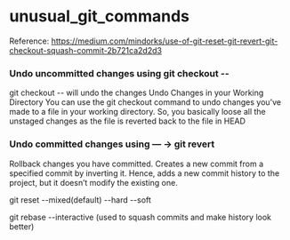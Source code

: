 # unusual_git_commands

Reference: https://medium.com/mindorks/use-of-git-reset-git-revert-git-checkout-squash-commit-2b721ca2d2d3

### Undo uncommitted changes using git checkout --<filename>
  git checkout --<filename> will undo the changes 
  Undo Changes in your Working Directory
  You can use the git checkout command to undo changes you’ve made to a file in your working directory. So, you basically loose all the unstaged changes as the file is reverted     back to the file in HEAD
  
### Undo committed changes using — -> git revert <commitID>
  Rollback changes you have committed.
  Creates a new commit from a specified commit by inverting it. Hence, adds a new commit history to the project, but it doesn’t modify the existing one.
  
  git reset --mixed(default) --hard --soft 
  
  git rebase --interactive (used to squash commits and make history look better)
  
